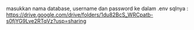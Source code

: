 masukkan nama database, username dan password ke dalam .env 
sqlnya : https://drive.google.com/drive/folders/1du82BcS_WRCpatb-s0fjYG9Lve2RTqVz?usp=sharing

